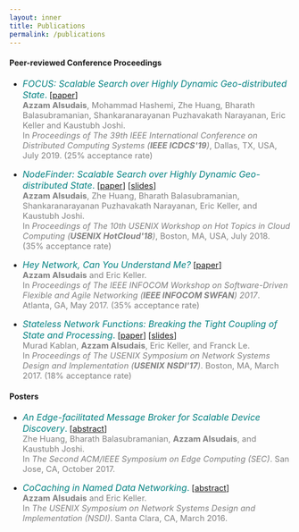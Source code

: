 ```yaml
---
layout: inner
title: Publications
permalink: /publications
---
```





#### Peer-reviewed Conference Proceedings

- <span style="color:teal; font-size:12pt;">*FOCUS: Scalable Search over Highly Dynamic Geo-distributed State*.</span> <span style="font-size:11pt;">\[[paper](files/papers/focus.pdf)\]</span> <br />
<span style="color:grey; font-size:11pt;">**Azzam Alsudais**, Mohammad Hashemi, Zhe Huang, Bharath Balasubramanian, Shankaranarayanan Puzhavakath Narayanan, Eric Keller and Kaustubh Joshi. <br />
In *Proceedings of The 39th IEEE International Conference on Distributed Computing Systems (**IEEE ICDCS'19**)*, Dallas, TX, USA, July 2019. (25% acceptance rate)


- <span style="color:teal; font-size:12pt;">*NodeFinder: Scalable Search over Highly Dynamic Geo-distributed State*.</span> <span style="font-size:11pt;">\[[paper](files/papers/nodefinder_hotcloud18.pdf)\] \[[slides](files/papers/nodefinder_hotcloud18_slides.pdf)\]</span> <br />
<span style="color:grey; font-size:11pt;">**Azzam Alsudais**, Zhe Huang, Bharath Balasubramanian, Shankaranarayanan Puzhavakath Narayanan, Eric Keller, and Kaustubh Joshi. <br />
In *Proceedings of The 10th USENIX Workshop on Hot Topics in Cloud Computing (**USENIX HotCloud'18**)*, Boston, MA, USA, July 2018. (35% acceptance rate)


- <span style="color:teal; font-size:12pt;">*Hey Network, Can You Understand Me?*</span> <span style="font-size:11pt;">\[[paper](files/papers/HeyNet.pdf)\]</span> <br />
<span style="color:grey; font-size:11pt;">**Azzam Alsudais** and Eric Keller. <br />
In *Proceedings of The IEEE INFOCOM Workshop on Software-Driven Flexible and Agile Networking (**IEEE INFOCOM SWFAN**) 2017*. Atlanta, GA, May 2017. (35% acceptance rate)


- <span style="color:teal; font-size:12pt;">*Stateless Network Functions: Breaking the Tight Coupling of State and Processing*.</span> <span style="font-size:11pt;">\[[paper](files/papers/stateless.pdf)\] \[[slides](files/papers/stateless_slides.pdf)\]</span><br />
<span style="color:grey; font-size:11pt;">Murad Kablan, **Azzam Alsudais**, Eric Keller, and Franck Le. <br />
In *Proceedings of The USENIX Symposium on Network Systems Design and Implementation (**USENIX NSDI'17**)*. Boston, MA, March 2017. (18% acceptance rate)





#### Posters

- <span style="color:teal; font-size:12pt;">*An Edge-facilitated Message Broker for Scalable Device Discovery*.</span> <span style="font-size:11pt;">\[[abstract](files/papers/sec.pdf)\]</span> <br />
<span style="color:grey; font-size:11pt;">Zhe Huang, Bharath Balasubramanian, **Azzam Alsudais**, and Kaustubh Joshi. <br />
In *The Second ACM/IEEE Symposium on Edge Computing (SEC)*. San Jose, CA, October 2017.</span>

- <span style="color:teal; font-size:12pt;">*CoCaching in Named Data Networking*.</span> <span style="font-size:11pt;">\[[abstract](files/papers/cocaching.pdf)\]</span> <br />
<span style="color:grey; font-size:11pt;">**Azzam Alsudais** and Eric Keller. <br />
In *The USENIX Symposium on Network Systems Design and Implementation (NSDI)*. Santa Clara, CA, March 2016. </span>


